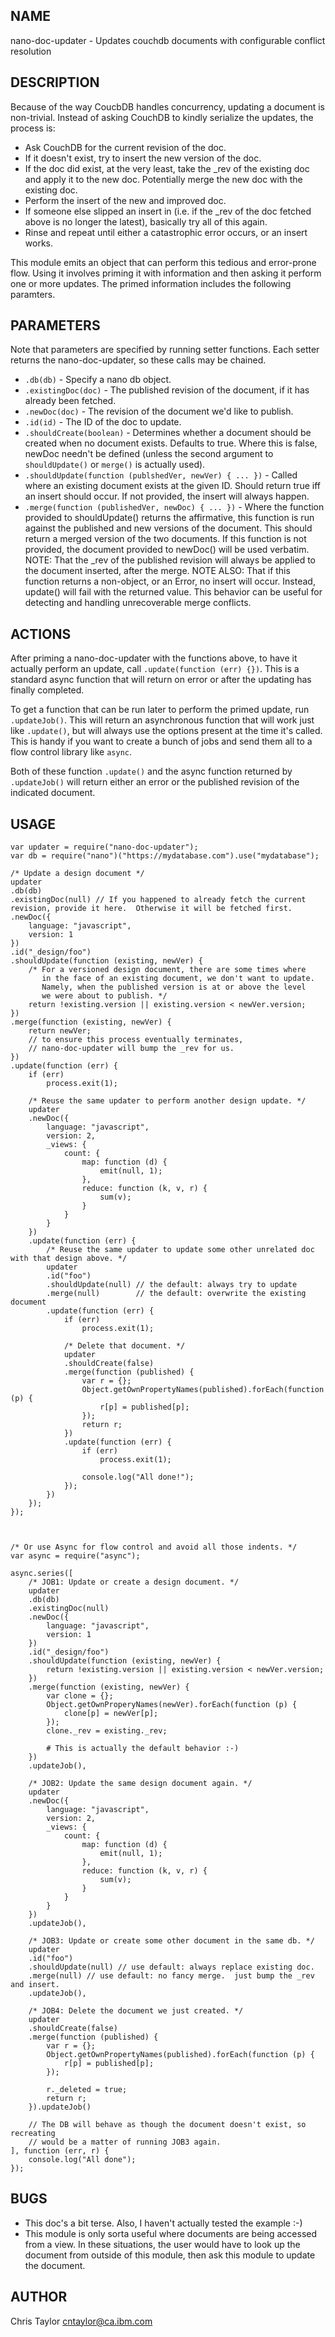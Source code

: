 NAME
----

nano-doc-updater - Updates couchdb documents with configurable conflict resolution


DESCRIPTION
-----------

Because of the way CoucbDB handles concurrency, updating a document is non-trivial.
Instead of asking CouchDB to kindly serialize the updates, the process is:

- Ask CouchDB for the current revision of the doc.
- If it doesn't exist, try to insert the new version of the doc.
- If the doc did exist, at the very least, take the _rev of the existing doc
  and apply it to the new doc.  Potentially merge the new doc with the existing
  doc.
- Perform the insert of the new and improved doc.
- If someone else slipped an insert in (i.e. if the _rev of the doc fetched above is
  no longer the latest), basically try all of this again.
- Rinse and repeat until either a catastrophic error occurs, or an insert works.

This module emits an object that can perform this tedious and error-prone
flow.  Using it involves priming it with information and then asking it
perform one or more updates.  The primed information includes the following
paramters.


PARAMETERS
----------

Note that parameters are specified by running setter functions.  Each setter returns the nano-doc-updater, so these calls may be chained.

- `.db(db)` - Specify a nano db object.
- `.existingDoc(doc)` - The published revision of the document, if it has already been fetched.
- `.newDoc(doc)` - The revision of the document we'd like to publish.
- `.id(id)` - The ID of the doc to update.
- `.shouldCreate(boolean)` - Determines whether a document should be created when no document exists.  Defaults to true.  Where this is false, newDoc needn't be defined (unless the second argument to `shouldUpdate()` or `merge()` is actually used).
- `.shouldUpdate(function (publshedVer, newVer) { ... })` - Called where an existing document exists at the given ID. Should return true iff an insert should occur.  If not provided, the insert will always happen.
- `.merge(function (publishedVer, newDoc) { ... })` - Where the function provided to shouldUpdate() returns the affirmative, this function is run against the published and new versions of the document.  This should return a merged version of the two documents.  If this function is not provided, the document provided to newDoc() will be used verbatim.  NOTE: That the _rev of the published revision will always be applied to the document inserted, after the merge.  NOTE ALSO: That if this function returns a non-object, or an Error, no insert will occur.  Instead, update() will fail with the returned value.  This behavior can be useful for detecting and handling unrecoverable merge conflicts.


ACTIONS
-------

After priming a nano-doc-updater with the functions above, to have it actually perform an update, call `.update(function (err) {})`.  This is a standard async function that will return on error or after the updating has finally completed.

To get a function that can be run later to perform the primed update, run `.updateJob()`.  This will return an asynchronous function that will work just like `.update()`, but will always use the options present at the time it's called.  This is handy if you want to create a bunch of jobs and send them all to a flow control library like `async`.

Both of these function `.update()` and the async function returned by `.updateJob()` will return either an error or the published revision of the indicated document.


USAGE
-----

	var updater = require("nano-doc-updater");
	var db = require("nano")("https://mydatabase.com").use("mydatabase");

	/* Update a design document */
	updater
	.db(db)
	.existingDoc(null) // If you happened to already fetch the current revision, provide it here.  Otherwise it will be fetched first.
	.newDoc({
		language: "javascript",
		version: 1
	})
	.id("_design/foo")
	.shouldUpdate(function (existing, newVer) {
		/* For a versioned design document, there are some times where
		   in the face of an existing document, we don't want to update. 
		   Namely, when the published version is at or above the level
		   we were about to publish. */
		return !existing.version || existing.version < newVer.version;
	})
	.merge(function (existing, newVer) {
		return newVer; 
		// to ensure this process eventually terminates, 
		// nano-doc-updater will bump the _rev for us.
	})
	.update(function (err) {
		if (err)
			process.exit(1);

		/* Reuse the same updater to perform another design update. */
		updater
		.newDoc({
			language: "javascript",
			version: 2,
			_views: {
				count: {
					map: function (d) {
						emit(null, 1);
					},
					reduce: function (k, v, r) {
						sum(v);
					}
				}
			}
		})
		.update(function (err) {
			/* Reuse the same updater to update some other unrelated doc with that design above. */
			updater
			.id("foo")
			.shouldUpdate(null) // the default: always try to update
			.merge(null) 	    // the default: overwrite the existing document
			.update(function (err) {
				if (err)
					process.exit(1);

				/* Delete that document. */
				updater
				.shouldCreate(false)
				.merge(function (published) {
					var r = {};
					Object.getOwnPropertyNames(published).forEach(function (p) {
						r[p] = published[p];
					});
					return r;
				})
				.update(function (err) {
					if (err)
						process.exit(1);

					console.log("All done!");
				});
			})
		});
	});



	/* Or use Async for flow control and avoid all those indents. */
	var async = require("async");

	async.series([
		/* JOB1: Update or create a design document. */
		updater
		.db(db)
		.existingDoc(null)
		.newDoc({
			language: "javascript",
			version: 1
		})
		.id("_design/foo")
		.shouldUpdate(function (existing, newVer) {
			return !existing.version || existing.version < newVer.version;
		})
		.merge(function (existing, newVer) {
			var clone = {};
			Object.getOwnProperyNames(newVer).forEach(function (p) {
				clone[p] = newVer[p];
			});
			clone._rev = existing._rev;

			# This is actually the default behavior :-)
		})
		.updateJob(),

		/* JOB2: Update the same design document again. */
		updater
		.newDoc({
			language: "javascript",
			version: 2,
			_views: {
				count: {
					map: function (d) {
						emit(null, 1);
					},
					reduce: function (k, v, r) {
						sum(v);
					}
				}
			}
		})
		.updateJob(),

		/* JOB3: Update or create some other document in the same db. */
		updater
		.id("foo")
		.shouldUpdate(null) // use default: always replace existing doc.
		.merge(null) // use default: no fancy merge.  just bump the _rev and insert.
		.updateJob(),

		/* JOB4: Delete the document we just created. */
		updater
		.shouldCreate(false)
		.merge(function (published) {
			var r = {};
			Object.getOwnPropertyNames(published).forEach(function (p) {
				r[p] = published[p];
			});

			r._deleted = true;
			return r;
		}).updateJob()

		// The DB will behave as though the document doesn't exist, so recreating
		// would be a matter of running JOB3 again.
	], function (err, r) {
		console.log("All done");
	});


BUGS
----

- This doc's a bit terse.  Also, I haven't actually tested the example :-)
- This module is only sorta useful where documents are being accessed from a view.  In these situations, the user would have to look up the document from outside of this module, then ask this module to update the document.


AUTHOR
------

Chris Taylor <cntaylor@ca.ibm.com>
